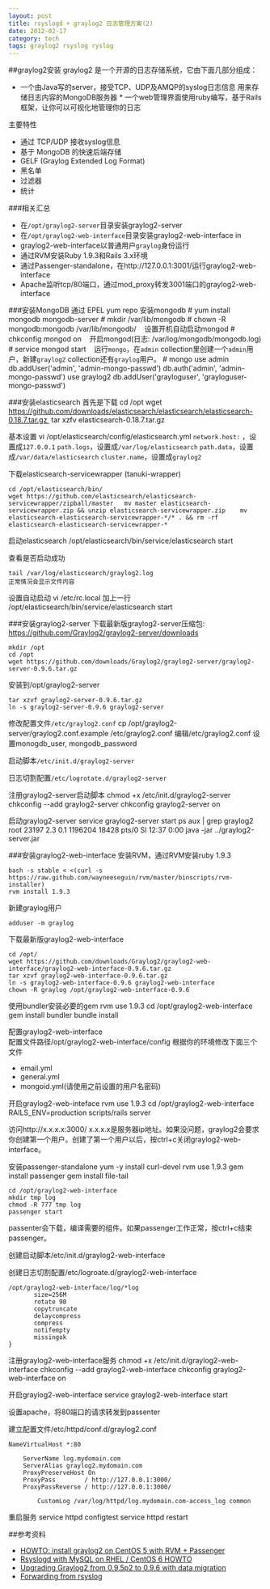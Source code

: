 ```yaml
---
layout: post
title: rsyslogd + graylog2 日志管理方案(2)
date: 2012-02-17
category: tech
tags: graylog2 rsyslog ryslog
---
```

##graylog2安装
graylog2 是一个开源的日志存储系统，它由下面几部分组成：

* 一个由Java写的server，接受TCP、UDP及AMQP的syslog日志信息 用来存储日志内容的MongoDB服务器 * 一个web管理界面使用ruby编写，基于Rails框架，让你可以可视化地管理你的日志

主要特性

* 通过 TCP/UDP 接收syslog信息
* 基于 MongoDB 的快速后端存储
* GELF (Graylog Extended Log Format)
* 黑名单
* 过滤器
* 统计

###相关汇总
* 在`/opt/graylog2-server`目录安装graylog2-server
* 在`/opt/graylog2-web-interface`目录安装graylog2-web-interface in 
* graylog2-web-interface以普通用户`graylog`身份运行
* 通过RVM安装Ruby 1.9.3和Rails 3.x环境
* 通过Passenger-standalone，在http://127.0.0.1:3001/运行graylog2-web-interface
* Apache监听tcp/80端口，通过mod_proxy转发3001端口的graylog2-web-interface

###安装MongoDB
通过 EPEL yum repo 安装mongodb 
	# yum install mongodb mongodb-server
	# mkdir /var/lib/mongodb
	# chown -R mongodb:mongodb /var/lib/mongodb/ 	 
设置开机自动启动mongod 
	# chkconfig mongod on 	 
开启mongod(日志: /var/log/mongodb/mongodb.log) 
	# service mongod start 	 
运行`mongo`，在`admin` collection里创建一个`admin`用户，新建`graylog2` collection还有`graylog`用户。
	# mongo
		use admin
		db.addUser('admin', 'admin-mongo-passwd')
		db.auth('admin', 'admin-mongo-passwd')
		use graylog2
		db.addUser('grayloguser', 'grayloguser-mongo-passwd')

###安装elasticsearch
首先是下载
	cd /opt
	wget https://github.com/downloads/elasticsearch/elasticsearch/elasticsearch-0.18.7.tar.gz 	tar xzfv elasticsearch-0.18.7.tar.gz

基本设置
	vi /opt/elasticsearch/config/elasticsearch.yml
	`network.host:` ，设置成`127.0.0.1`
	`path.logs`，设置成`/var/log/elasticsearch` 
	`path.data`，设置成`/var/data/elasticsearch`
	`cluster.name`，设置成`graylog2`


下载elasticsearch-servicewrapper (tanuki-wrapper) 

	cd /opt/elasticsearch/bin/
	wget https://github.com/elasticsearch/elasticsearch-servicewrapper/zipball/master 	mv master elasticsearch-servicewrapper.zip && unzip elasticsearch-servicewrapper.zip 	mv elasticsearch-elasticsearch-servicewrapper-*/* . && rm -rf elasticsearch-elasticsearch-servicewrapper-*
	
启动elasticsearch
	/opt/elasticsearch/bin/service/elasticsearch start
	
查看是否启动成功

	tail /var/log/elasticsearch/graylog2.log
	正常情况会显示文件内容

设置自动启动
	vi /etc/rc.local
	加上一行
	/opt/elasticsearch/bin/service/elasticsearch start

###安装graylog2-server
下载最新版graylog2-server压缩包: <https://github.com/Graylog2/graylog2-server/downloads>

	mkdir /opt
	cd /opt
	wget https://github.com/downloads/Graylog2/graylog2-server/graylog2-server-0.9.6.tar.gz

安装到/opt/graylog2-server

	tar xzvf graylog2-server-0.9.6.tar.gz
	ln -s graylog2-server-0.9.6 graylog2-server

修改配置文件`/etc/graylog2.conf`
	cp /opt/graylog2-server/graylog2.conf.example /etc/graylog2.conf
	编辑/etc/graylog2.conf 设置monogdb_user, mongodb_password

启动脚本`/etc/init.d/graylog2-server`
<script src="https://gist.github.com/1851983.js?file=graylog2-server"></script>

日志切割配置`/etc/logrotate.d/graylog2-server`
<script src="https://gist.github.com/1851995.js?file=graylog2-server"></script>

注册graylog2-server启动脚本
	chmod +x /etc/init.d/graylog2-server
	chkconfig --add graylog2-server
	chkconfig graylog2-server on

启动graylog2-server
	service graylog2-server start
	ps aux | grep graylog2
		root     23197  2.3  0.1 1196204 18428 pts/0   Sl   12:37   0:00 java -jar ../graylog2-server.jar

###安装graylog2-web-interface
安装RVM，通过RVM安装ruby 1.9.3

	bash -s stable < <(curl -s https://raw.github.com/wayneeseguin/rvm/master/binscripts/rvm-installer)
	rvm install 1.9.3
	
新建graylog用户

	adduser -m graylog

下载最新版graylog2-web-interface

	cd /opt/
	wget https://github.com/downloads/Graylog2/graylog2-web-interface/graylog2-web-interface-0.9.6.tar.gz
	tar xzvf graylog2-web-interface-0.9.6.tar.gz
	ln -s graylog2-web-interface-0.9.6 graylog2-web-interface
	chown -R graylog /opt/graylog2-web-interface-0.9.6

使用bundler安装必要的gem
	rvm use 1.9.3
	cd /opt/graylog2-web-interface
	gem install bundler
	bundle install

配置graylog2-web-interface  
配置文件路径/opt/graylog2-web-interface/config 根据你的环境修改下面三个文件
* email.yml
* general.yml
* mongoid.yml(请使用之前设置的用户名密码)

开启graylog2-web-inteface
	rvm use 1.9.3
	cd /opt/graylog2-web-interface
	RAILS_ENV=production scripts/rails server

访问http://x.x.x.x:3000/ x.x.x.x是服务器ip地址。如果没问题，graylog2会要求你创建第一个用户。创建了第一个用户以后，按ctrl+c关闭graylog2-web-interface。

安装passenger-standalone
	yum -y install curl-devel
	rvm use 1.9.3
	gem install passenger
	gem install file-tail
	 
	cd /opt/graylog2-web-interface
	mkdir tmp log
	chmod -R 777 tmp log
	passenger start

passenter会下载，编译需要的组件。如果passenger工作正常，按ctrl+c结束passenger。

创建启动脚本/etc/init.d/graylog2-web-interface
<script src="https://gist.github.com/1867812.js?file=graylog2-web-interface"></script>

创建日志切割配置/etc/logroate.d/graylog2-web-interface

	/opt/graylog2-web-interface/log/*log
	       size=256M
	       rotate 90
	       copytruncate
	       delaycompress
	       compress
	       notifempty
	       missingok
	}

注册graylog2-web-interface服务
	chmod +x /etc/init.d/graylog2-web-interface
	chkconfig --add graylog2-web-interface
	chkconfig graylog2-web-interface on

开启graylog2-web-interface
	service graylog2-web-interface start

设置apache，将80端口的请求转发到passenter

建立配置文件/etc/httpd/conf.d/graylog2.conf

	NameVirtualHost *:80
	 
		ServerName log.mydomain.com
		ServerAlias graylog2.mydomain.com
		ProxyPreserveHost On
		ProxyPass        / http://127.0.0.1:3000/
		ProxyPassReverse / http://127.0.0.1:3000/
	 
	        CustomLog /var/log/httpd/log.mydomain.com-access_log common
	        
重启服务
	service httpd configtest
	service httpd restart


##参考资料
* [HOWTO: install graylog2 on CentOS 5 with RVM + Passenger](http://joemiller.me/2011/04/13/howto-install-graylog2-on-centos-5-with-rvm-passenger/)
* [Rsyslogd with MySQL on RHEL / CentOS 6 HOWTO](http://www.standalone-sysadmin.com/blog/2011/09/rsyslogd-with-mysql-on-rhel-centos-6-howto/)
* [Upgrading Graylog2 from 0.9.5p2 to 0.9.6 with data migration](http://andreas-lehr.com/blog/archives/556-upgrading-graylog2-from-0-9-5p2-to-0-9-6-with-data-migration.html)
* [Forwarding from rsyslog](https://github.com/Graylog2/graylog2-server/wiki/Forwarding-from-rsyslog)